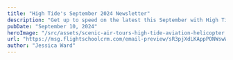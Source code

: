 ```yaml
---
title: "High Tide's September 2024 Newsletter"
description: "Get up to speed on the latest this September with High Tide!"
pubDate: "September 10, 2024"
heroImage: "/src/assets/scenic-air-tours-high-tide-aviation-helicopter.png"
url: "https://msg.flightschoolcrm.com/email-preview/sR3pjXdLKAppPONWswW9/KLIPiTGo5V8b9HTmnzOY?time_stamp=1726061485467"
author: "Jessica Ward"
---
```

